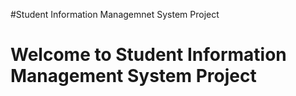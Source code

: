 #Student Information Managemnet System Project
# Welcome to Student Information Management System Project
